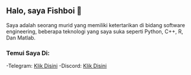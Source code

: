 ## Halo, saya Fishboi 👋
Saya adalah seorang murid yang memiliki ketertarikan di bidang software engineering, beberapa teknologi yang saya suka seperti Python, C++, R, Dan Matlab.

### Temui Saya Di:
-Telegram: <a href="https://t.me/fishboi_sys">Klik Disini</a>
-Discord: <a href="https://discord.app/users/fisboi.3822">Klik Disini</a>
